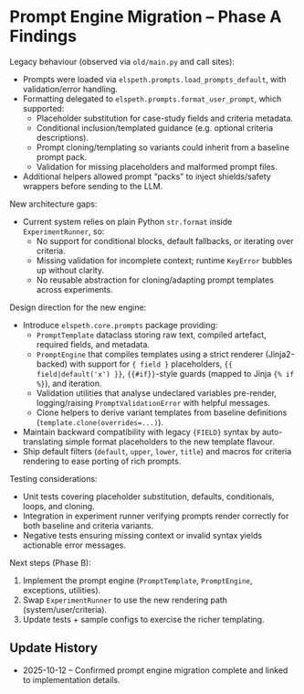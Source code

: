 # Prompt Engine Migration – Phase A Findings

Legacy behaviour (observed via `old/main.py` and call sites):
- Prompts were loaded via `elspeth.prompts.load_prompts_default`, with validation/error handling.
- Formatting delegated to `elspeth.prompts.format_user_prompt`, which supported:
  * Placeholder substitution for case-study fields and criteria metadata.
  * Conditional inclusion/templated guidance (e.g. optional criteria descriptions).
  * Prompt cloning/templating so variants could inherit from a baseline prompt pack.
  * Validation for missing placeholders and malformed prompt files.
- Additional helpers allowed prompt “packs” to inject shields/safety wrappers before sending to the LLM.

New architecture gaps:
- Current system relies on plain Python `str.format` inside `ExperimentRunner`, so:
  * No support for conditional blocks, default fallbacks, or iterating over criteria.
  * Missing validation for incomplete context; runtime `KeyError` bubbles up without clarity.
  * No reusable abstraction for cloning/adapting prompt templates across experiments.
<!-- UPDATE 2025-10-12: Prompt engine implemented in `src/elspeth/core/prompts/engine.py` with `StrictUndefined`, default filters, and templating support; the gap analysis remains for historical context. -->

Design direction for the new engine:
- Introduce `elspeth.core.prompts` package providing:
  * `PromptTemplate` dataclass storing raw text, compiled artefact, required fields, and metadata.
  * `PromptEngine` that compiles templates using a strict renderer (Jinja2-backed) with support for `{ field }` placeholders, `{{ field|default('x') }}`, `{{#if}}`-style guards (mapped to Jinja `{% if %}`), and iteration.
  * Validation utilities that analyse undeclared variables pre-render, logging/raising `PromptValidationError` with helpful messages.
  * Clone helpers to derive variant templates from baseline definitions (`template.clone(overrides=...)`).
- Maintain backward compatibility with legacy `{FIELD}` syntax by auto-translating simple format placeholders to the new template flavour.
- Ship default filters (`default`, `upper`, `lower`, `title`) and macros for criteria rendering to ease porting of rich prompts.

Testing considerations:
- Unit tests covering placeholder substitution, defaults, conditionals, loops, and cloning.
- Integration in experiment runner verifying prompts render correctly for both baseline and criteria variants.
- Negative tests ensuring missing context or invalid syntax yields actionable error messages.

Next steps (Phase B):
1. Implement the prompt engine (`PromptTemplate`, `PromptEngine`, exceptions, utilities).
2. Swap `ExperimentRunner` to use the new rendering path (system/user/criteria).
3. Update tests + sample configs to exercise the richer templating.
<!-- UPDATE 2025-10-12: Completed; see `tests/test_prompt_engine.py` and README prompt engine section for usage guidance. -->

## Update History
- 2025-10-12 – Confirmed prompt engine migration complete and linked to implementation details.
